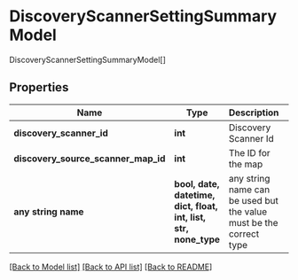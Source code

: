 # DiscoveryScannerSettingSummaryModel

DiscoveryScannerSettingSummaryModel[]

## Properties
Name | Type | Description | Notes
------------ | ------------- | ------------- | -------------
**discovery_scanner_id** | **int** | Discovery Scanner Id | [optional] 
**discovery_source_scanner_map_id** | **int** | The ID for the map | [optional] 
**any string name** | **bool, date, datetime, dict, float, int, list, str, none_type** | any string name can be used but the value must be the correct type | [optional]

[[Back to Model list]](../README.md#documentation-for-models) [[Back to API list]](../README.md#documentation-for-api-endpoints) [[Back to README]](../README.md)


